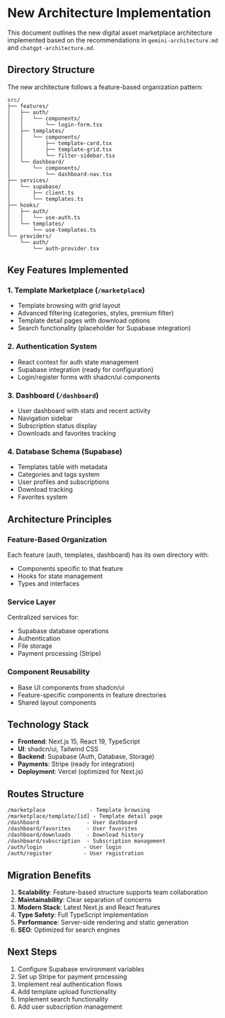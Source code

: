 # New Architecture Implementation

This document outlines the new digital asset marketplace architecture implemented based on the recommendations in `gemini-architecture.md` and `chatgpt-architecture.md`.

## Directory Structure

The new architecture follows a feature-based organization pattern:

```
src/
├── features/
│   ├── auth/
│   │   └── components/
│   │       └── login-form.tsx
│   ├── templates/
│   │   └── components/
│   │       ├── template-card.tsx
│   │       ├── template-grid.tsx
│   │       └── filter-sidebar.tsx
│   └── dashboard/
│       └── components/
│           └── dashboard-nav.tsx
├── services/
│   └── supabase/
│       ├── client.ts
│       └── templates.ts
├── hooks/
│   ├── auth/
│   │   └── use-auth.ts
│   └── templates/
│       └── use-templates.ts
└── providers/
    └── auth/
        └── auth-provider.tsx
```

## Key Features Implemented

### 1. Template Marketplace (`/marketplace`)
- Template browsing with grid layout
- Advanced filtering (categories, styles, premium filter)
- Template detail pages with download options
- Search functionality (placeholder for Supabase integration)

### 2. Authentication System
- React context for auth state management
- Supabase integration (ready for configuration)
- Login/register forms with shadcn/ui components

### 3. Dashboard (`/dashboard`)
- User dashboard with stats and recent activity
- Navigation sidebar
- Subscription status display
- Downloads and favorites tracking

### 4. Database Schema (Supabase)
- Templates table with metadata
- Categories and tags system
- User profiles and subscriptions
- Download tracking
- Favorites system

## Architecture Principles

### Feature-Based Organization
Each feature (auth, templates, dashboard) has its own directory with:
- Components specific to that feature
- Hooks for state management
- Types and interfaces

### Service Layer
Centralized services for:
- Supabase database operations
- Authentication
- File storage
- Payment processing (Stripe)

### Component Reusability
- Base UI components from shadcn/ui
- Feature-specific components in feature directories
- Shared layout components

## Technology Stack

- **Frontend**: Next.js 15, React 19, TypeScript
- **UI**: shadcn/ui, Tailwind CSS
- **Backend**: Supabase (Auth, Database, Storage)
- **Payments**: Stripe (ready for integration)
- **Deployment**: Vercel (optimized for Next.js)

## Routes Structure

```
/marketplace              - Template browsing
/marketplace/template/[id] - Template detail page
/dashboard               - User dashboard
/dashboard/favorites     - User favorites
/dashboard/downloads     - Download history
/dashboard/subscription  - Subscription management
/auth/login             - User login
/auth/register          - User registration
```

## Migration Benefits

1. **Scalability**: Feature-based structure supports team collaboration
2. **Maintainability**: Clear separation of concerns
3. **Modern Stack**: Latest Next.js and React features
4. **Type Safety**: Full TypeScript implementation
5. **Performance**: Server-side rendering and static generation
6. **SEO**: Optimized for search engines

## Next Steps

1. Configure Supabase environment variables
2. Set up Stripe for payment processing
3. Implement real authentication flows
4. Add template upload functionality
5. Implement search functionality
6. Add user subscription management